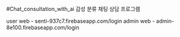 #Chat_consultation_with_ai
감성 분류 채팅 상담 프로그램

user web - senti-937c7.firebaseapp.com/login
admin web - admin-8e100.firebaseapp.com/login

